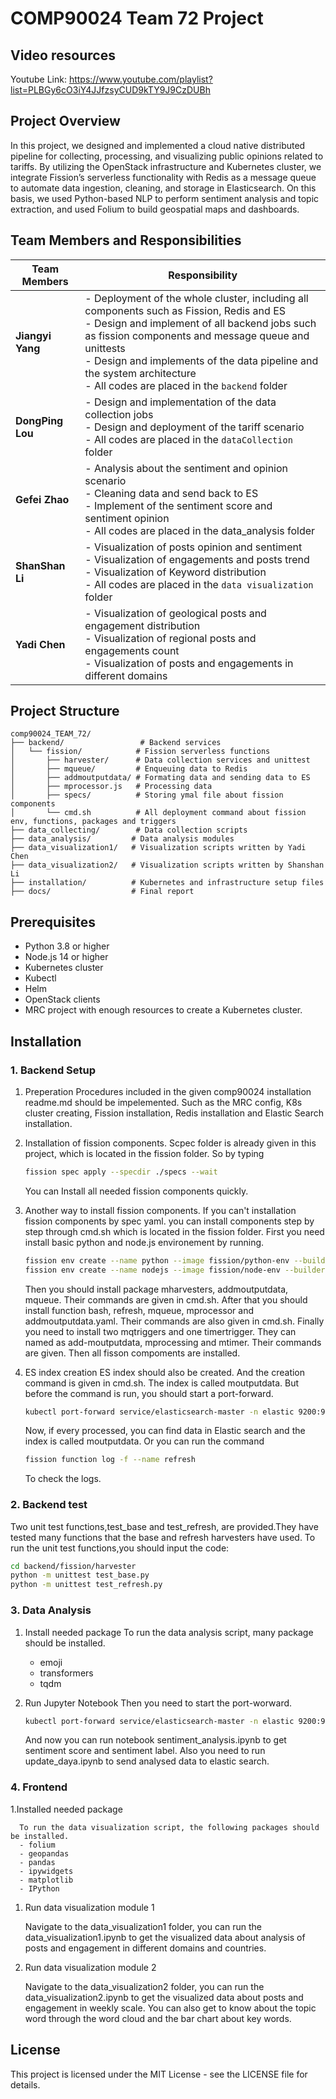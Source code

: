 # COMP90024 Team 72 Project
## Video resources
Youtube Link:
https://www.youtube.com/playlist?list=PLBGy6cO3iY4JJfzsyCUD9kTY9J9CzDUBh
## Project Overview
In this project, we designed and implemented a cloud native distributed pipeline for collecting, processing, and visualizing public opinions related to tariffs. By utilizing the OpenStack infrastructure and Kubernetes cluster, we integrate Fission’s serverless functionality with Redis as a message queue to automate data ingestion, cleaning, and storage in Elasticsearch. On this basis, we used Python-based NLP to perform sentiment analysis and topic extraction, and used Folium to build geospatial maps and dashboards.

## Team Members and Responsibilities
| Team Members    | Responsibility |
|-----------------|----------------|
| **Jiangyi Yang** | - Deployment of the whole cluster, including all components such as Fission, Redis and ES<br>- Design and implement of all backend jobs such as fission components and message queue and unittests<br>- Design and implements of the data pipeline and the system architecture<br>- All codes are placed in the `backend` folder |
| **DongPing Lou** | - Design and implementation of the data collection jobs<br>- Design and deployment of the tariff scenario<br>- All codes are placed in the `dataCollection` folder |
| **Gefei Zhao**   | - Analysis about the sentiment and opinion scenario<br>- Cleaning data and send back to ES<br>- Implement of the sentiment score and sentiment opinion<br>- All codes are placed in the data_analysis folder |
| **ShanShan Li**  | - Visualization of posts opinion and sentiment<br>- Visualization of engagements and posts trend<br>- Visualization of Keyword distribution<br>- All codes are placed in the `data visualization` folder |
| **Yadi Chen**    | - Visualization of geological posts and engagement distribution<br>- Visualization of regional posts and engagements count<br>- Visualization of posts and engagements in different domains |


## Project Structure
```
comp90024_TEAM_72/
├── backend/                 # Backend services
│   └── fission/            # Fission serverless functions
│       ├── harvester/      # Data collection services and unittest
│       ├── mqueue/         # Enqueuing data to Redis
│       ├── addmoutputdata/ # Formating data and sending data to ES
│       ├── mprocessor.js   # Processing data
│       ├── specs/          # Storing ymal file about fission components
│       └── cmd.sh          # All deployment command about fission env, functions, packages and triggers
├── data_collecting/        # Data collection scripts
├── data_analysis/         # Data analysis modules
├── data_visualization1/   # Visualization scripts written by Yadi Chen
├── data_visualization2/   # Visualization scripts written by Shanshan Li
├── installation/          # Kubernetes and infrastructure setup files
├── docs/                  # Final report
```

## Prerequisites
- Python 3.8 or higher
- Node.js 14 or higher
- Kubernetes cluster
- Kubectl
- Helm
- OpenStack clients
- MRC project with enough resources to create a Kubernetes cluster.



## Installation

### 1. Backend Setup
1. Preperation
   Procedures included in the given comp90024 installation readme.md should be impelemented. Such as the MRC config, K8s cluster creating, Fission installation, Redis installation and Elastic Search installation.

2. Installation of fission components.
   Scpec folder is already given in this project, which is located in the fission folder. So by typing
   ```bash
   fission spec apply --specdir ./specs --wait
   ```
   You can Install all needed fission components quickly.

3. Another way to install fission components.
   If you can't installation fission components by spec yaml. you can install components step by step through cmd.sh which is located in the fission folder.
   First you need install basic python and node.js environement by running.
   ```bash
   fission env create --name python --image fission/python-env --builder fission/python-builder
   fission env create --name nodejs --image fission/node-env --builder fission/node-builder
    ```
   Then you should install package mharvesters, addmoutputdata, mqueue. Their commands are given in cmd.sh. 
   After that you should install function bash, refresh, mqueue, mprocessor and addmoutputdata.yaml. Their commands are also given in cmd.sh.
   Finally you need to install two mqtriggers and one timertrigger. They can named as add-moutputdata, mprocessing and mtimer. Their commands are given.
   Then all fisson compoments are installed.
4. ES index creation
   ES index should also be created. And the creation command is given in cmd.sh. The index is called moutputdata.
   But before the command is run, you should start a port-forward.
   ```bash
   kubectl port-forward service/elasticsearch-master -n elastic 9200:9200
    ```
   Now, if every processed, you can find data in Elastic search and the index is called moutputdata.
   Or you can run the command
   ```bash
   fission function log -f --name refresh
    ```
   To check the logs.

### 2. Backend test
   Two unit test functions,test_base and test_refresh, are provided.They have tested many functions that the base and refresh harvesters have used. 
   To run the unit test functions,you should input the code:
   ```bash
   cd backend/fission/harvester
   python -m unittest test_base.py
   python -m unittest test_refresh.py
   ```
   

### 3. Data Analysis 
   1. Install needed package
      To run the data analysis script, many package should be installed.
      - emoji
      - transformers
      - tqdm

   2. Run Jupyter Notebook
      Then you need to start the port-worward.   
      ```bash
      kubectl port-forward service/elasticsearch-master -n elastic 9200:9200
      ```
      And now you can run notebook sentiment_analysis.ipynb to get sentiment score and sentiment label.
      Also you need to run update_daya.ipynb to send analysed data to elastic search.


### 4. Frontend
   1.Installed needed package
      
      To run the data visualization script, the following packages should be installed.
      - folium
      - geopandas
      - pandas
      - ipywidgets
      - matplotlib
      - IPython

   1. Run data visualization module 1

      Navigate to the data_visualization1 folder, you can run the data_visualization1.ipynb to get the visualized data about analysis of posts and engagement in different domains and countries.
   2. Run data visualization module 2
   
       Navigate to the data_visualization2 folder, you can run the data_visualization2.ipynb to get the visualized data about posts and engagement in weekly scale. You can also get to know about the topic word through the word cloud and the bar chart about key words.




## License
This project is licensed under the MIT License - see the LICENSE file for details.
